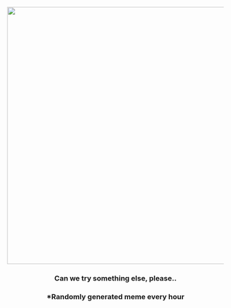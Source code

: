 <p align="center">
        <img src="https://i.redd.it/fwv8l04fayu91.gif" width="600" height="600">
        </p>
        <h3 align="center">Can we try something else, please..</h3>
        <h3 align="center">*Randomly generated meme every hour</h3>
    